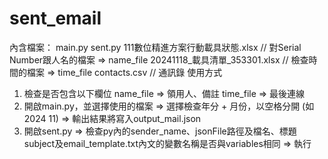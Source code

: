 # sent_email
內含檔案：
  main.py
  sent.py
  111數位精進方案行動載具狀態.xlsx // 對Serial Number跟人名的檔案 => name_file
  20241118_載具清單_353301.xlsx // 檢查時間的檔案 => time_file
  contacts.csv // 通訊錄
使用方式
  1. 檢查是否包含以下欄位
  name_file => 領用人、備註
  time_file => 最後連線
  2. 開啟main.py，並選擇使用的檔案
     => 選擇檢查年分 + 月份，以空格分開 (如2024 11)
     => 輸出結果將寫入output_mail.json
  3. 開啟sent.py
     => 檢查py內的sender_name、jsonFile路徑及檔名、標題subject及email_template.txt內文的變數名稱是否與variables相同
     => 執行
     
